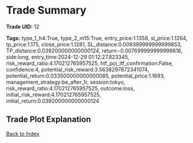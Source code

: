 # Trade Summary

**Trade UID:** 12 

**Tags:** type_1_h4:True, type_2_m15:True, entry_price:1.1358, sl_price:1.1264, tp_price:1.175, close_price:1.1281, SL_distance:0.009399999999999853, TP_distance:0.039200000000000124, return:-0.007699999999999818, side:long, entry_time:2024-12-29 01:12:27.823345, risk_reward_ratio:4.170212765957525, htf_poi_ltf_confirmation:False, confidence:4, potential_risk_reward:3.5638297872341074, potential_return:0.033500000000000085, potential_price:1.1693, management_strategy:be_after_1r, session:tokyo, risk_reward_ratio:4.170212765957525, outcome:loss, initial_risk_reward:4.170212765957525, initial_return:0.039200000000000124

## Trade Plot Explanation


[Back to Index](index.md)
